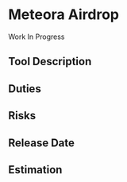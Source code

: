 # Meteora Airdrop

Work In Progress

## Tool Description

## Duties

## Risks

## Release Date

## Estimation
